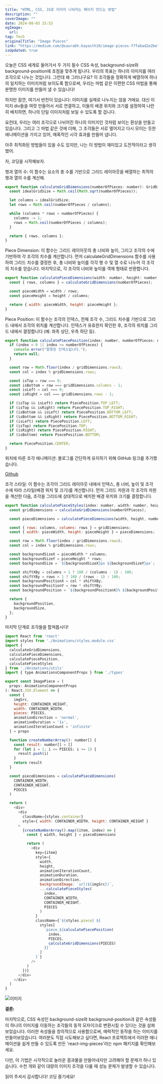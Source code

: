 ```yaml
---
title: "HTML, CSS, JS로 이미지 나눠지는 페이지 만드는 방법"
description: ""
coverImage: ""
date: 2024-08-03 15:53
ogImage: 
  url: 
tag: Tech
originalTitle: "Image Pieces"
link: "https://medium.com/@saurabh.kayasth10/image-pieces-f7fabad2e2be"
isUpdated: true
---
```






오늘은 CSS 세계로 들어가서 두 가지 필수 CSS 속성, background-size와 background-position에 초점을 맞추게 됩니다. 우리의 목표는 하나의 이미지를 여러 조각으로 나누는 것입니다. 그런데 왜 그러냐구요? 이 조각들을 정확하게 배열하여 하나의 일치하는 이미지처럼 보이도록 함으로써, 우리는 마법 같은 이편한 CSS 마법을 통해 분명한 이미지를 만들어 낼 수 있습니다!

하지만 잠깐, 여기서 반전이 있습니다: 이미지를 실제로 나누지는 않을 거에요. 대신 이미지 div들을 여럿 만들어서 서로 연결하고, 이들의 배경 위치와 크기를 설정하여 나란히 배치하면, 하나의 단일 이미지처럼 보일 수 있도록 할 겁니다.

요컨대, 우리는 여러 조각으로 나뉘어진 하나의 이미지인 것처럼 보이는 환상을 만들고 있습니다. 그리고 그 마법 같은 것에 더해, 그 조각들은 서로 멀어지고 다시 모이는 듯한 애니메이션을 가지고 있어, 매혹적인 시각 효과를 만들어 냅니다.

<div class="content-ad"></div>

아주 최적화된 방법들이 있을 수도 있지만, 나는 이 방법이 재미있고 도전적이라고 생각했어.

자, 코딩을 시작해보자.

행과 열의 수: 이 함수는 요소의 총 수를 기반으로 그리드 레이아웃을 배열하는 최적의 행과 열의 수를 계산해.

```js
export function calculateGridDimensions(numberOfPieces: number): GridDimensions {
  const idealGridSize = Math.ceil(Math.sqrt(numberOfPieces));

  let columns = idealGridSize;
  let rows = Math.ceil(numberOfPieces / columns);

  while (columns * rows > numberOfPieces) {
    columns -= 1;
    rows = Math.ceil(numberOfPieces / columns);
  }

  return { rows, columns };
}
```

<div class="content-ad"></div>

Piece Dimension: 이 함수는 그리드 레이아웃의 총 너비와 높이, 그리고 조각의 수에 기반하여 각 조각의 치수를 계산합니다. 먼저 calculateGridDimensions 함수를 사용하여 그리드 치수를 결정한 후, 총 너비와 높이를 각각 행 수 및 열 수로 나누어 각 조각의 치수를 얻습니다. 마지막으로, 각 조각의 너비와 높이를 객체 형태로 반환합니다.

```js
export function calculatePieceDimensions(width: number, height: number, numberOfPieces: number): PieceDimensions {
  const { rows, columns } = calculateGridDimensions(numberOfPieces);

  const pieceWidth = width / rows;
  const pieceHeight = height / columns;

  return { width: pieceWidth, height: pieceHeight };
}
```

Piece Position: 이 함수는 조각의 인덱스, 전체 조각 수, 그리드 치수를 기반으로 그리드 내에서 조각의 위치를 계산합니다. 인덱스가 유효한지 확인한 후, 조각의 위치를 그리드 내에서 결정합니다 (예: 좌측 상단, 우측 하단 등).

```js
export function calculatePiecePosition(index: number, numberOfPieces: number, gridDimensions: GridDimensions): PiecePosition | null {
  if (index < 0 || index >= numberOfPieces) {
    console.error("잘못된 인덱스입니다.");
    return null;
  }

  const row = Math.floor(index / gridDimensions.rows);
  const col = index % gridDimensions.rows;

  const isTop = row === 0;
  const isBottom = row === gridDimensions.columns - 1;
  const isLeft = col === 0;
  const isRight = col === gridDimensions.rows - 1;

  if (isTop && isLeft) return PiecePosition.TOP_LEFT;
  if (isTop && isRight) return PiecePosition.TOP_RIGHT;
  if (isBottom && isLeft) return PiecePosition.BOTTOM_LEFT;
  if (isBottom && isRight) return PiecePosition.BOTTOM_RIGHT;
  if (isLeft) return PiecePosition.LEFT;
  if (isTop) return PiecePosition.TOP;
  if (isRight) return PiecePosition.RIGHT;
  if (isBottom) return PiecePosition.BOTTOM;

  return PiecePosition.CENTER;
}
```

<div class="content-ad"></div>

위치에 따른 조각 애니메이션: 블로그를 간단하게 유지하기 위해 GitHub 링크를 추가했습니다.

[Github](https://github.com/Saurabh-kayasth/react-img-pieces/blob/master/src/Animations/styles.module.css)

조각 스타일: 이 함수는 조각이 그리드 레이아웃 내에서 인덱스, 총 너비, 높이 및 조각 수에 따라 스타일(배경 위치 및 크기)를 계산합니다. 먼저 그리드 차원과 각 조각의 차원을 계산한 다음, 조각을 그리드에 상대적으로 배치한 배경 위치와 크기를 결정합니다.

```js
export function calculatePieceStyles(index: number, width: number, height: number, numberOfPieces: number): PieceStyles | null {
  const gridDimensions = calculateGridDimensions(numberOfPieces);

  const pieceDimensions = calculatePieceDimensions(width, height, numberOfPieces);

  const { rows: columns, columns: rows } = gridDimensions;
  const { width: pieceWidth, height: pieceHeight } = pieceDimensions;

  const row = Math.floor(index / gridDimensions.rows);
  const col = index % gridDimensions.rows;

  const backgroundSizeX = pieceWidth * columns;
  const backgroundSizeY = pieceHeight * rows;
  const backgroundSize = `${backgroundSizeX}px ${backgroundSizeY}px`;

  const shiftXBy = columns > 1 ? 100 / (columns - 1) : 100;
  const shiftYBy = rows > 1 ? 100 / (rows - 1) : 100;
  const backgroundPositionX = col * shiftXBy;
  const backgroundPositionY = row * shiftYBy;
  const backgroundPosition = `${backgroundPositionX}% ${backgroundPositionY}%`;

  return {
    backgroundPosition,
    backgroundSize,
  };
}
```

<div class="content-ad"></div>

마지막 단계로 조각들을 합쳐봅시다!

```js
import React from 'react'
import styles from './Animations/styles.module.css'
import {
  calculateGridDimensions,
  calculatePieceDimensions,
  calculatePiecePosition,
  calculatePieceStyles
} from './Animations/utils'
import { type AnimationsComponentProps } from './types'

export const ImagePiece = (
  props: AnimationsComponentProps
): React.JSX.Element => {
  const {
    imgSrc,
    height: CONTAINER_HEIGHT,
    width: CONTAINER_WIDTH,
    pieces: PIECES,
    animationDirection = 'normal',
    animationDuration = '1s',
    animationIterationCount = 'infinite'
  } = props

  function createNumberArray(): number[] {
    const result: number[] = []
    for (let i = 1; i <= PIECES; i += 1) {
      result.push(i)
    }
    return result
  }

  const pieceDimensions = calculatePieceDimensions(
    CONTAINER_WIDTH,
    CONTAINER_HEIGHT,
    PIECES
  )

  return (
    <div>
      <div
        className={styles.container}
        style={ width: CONTAINER_WIDTH, height: CONTAINER_HEIGHT }
      >
        {createNumberArray().map((item, index) => {
          const { width, height } = pieceDimensions

          return (
            <div
              key={item}
              style={
                width,
                height,
                animationIterationCount,
                animationDuration,
                animationDirection,
                backgroundImage: `url(${imgSrc})`,
                ...calculatePieceStyles(
                  index,
                  CONTAINER_WIDTH,
                  CONTAINER_HEIGHT,
                  PIECES
                )
              }
              className={`${styles.piece} ${
                styles[
                  `piece_${calculatePiecePosition(
                    index,
                    PIECES,
                    calculateGridDimensions(PIECES)
                  )}`
                ]
              }`}
            />
          )
        })}
      </div>
    </div>
  )
}
```

![이미지](https://miro.medium.com/v2/resize:fit:1028/1*EmKEdlU7saaqS_2owuuvOQ.gif)

**결론:**

<div class="content-ad"></div>

마지막으로, CSS 속성인 background-size와 background-position과 같은 속성들이 하나의 이미지를 이동하는 조각들의 동적 모자이크로 변환시킬 수 있다는 것을 살펴보았습니다. 이러한 속성들을 창의적으로 사용함으로써, 매력적인 동작을 하는 이미지를 만들어보았습니다. 여러분도 직접 시도해보고 싶다면, React 프로젝트에서 이러한 애니메이션을 쉽게 만들 수 있도록 만든 'react-img-pieces'라는 npm 패키지를 확인해보세요.

다만, 이 기법은 시각적으로 놀라운 결과물을 만들어내지만 고려해야 할 문제가 하나 있습니다. 수천 개와 같이 대량의 이미지 조각을 다룰 때 성능 문제가 발생할 수 있습니다.

<div class="content-ad"></div>

읽어 주셔서 감사합니다! 코딩 즐기세요!
